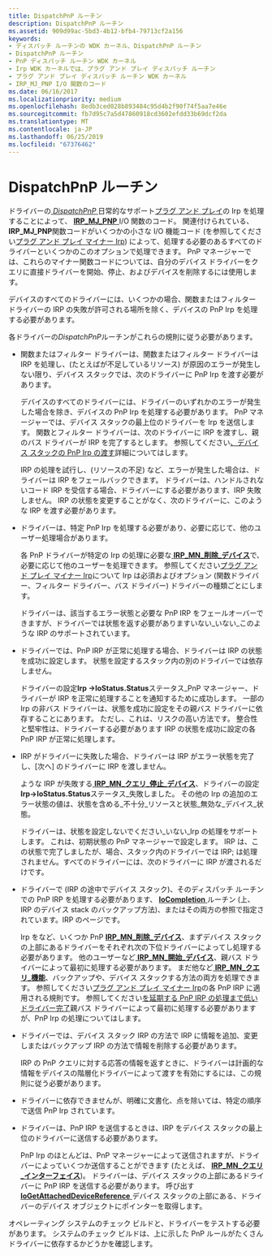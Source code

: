 ```yaml
---
title: DispatchPnP ルーチン
description: DispatchPnP ルーチン
ms.assetid: 909d99ac-5bd3-4b12-bfb4-79713cf2a156
keywords:
- ディスパッチ ルーチンの WDK カーネル、DispatchPnP ルーチン
- DispatchPnP ルーチン
- PnP ディスパッチ ルーチン WDK カーネル
- Irp WDK カーネルでは、プラグ アンド プレイ ディスパッチ ルーチン
- プラグ アンド プレイ ディスパッチ ルーチン WDK カーネル
- IRP_MJ_PNP I/O 関数のコード
ms.date: 06/16/2017
ms.localizationpriority: medium
ms.openlocfilehash: 8edb3ced028b893484c95d4b2f90f74f5aa7e46e
ms.sourcegitcommit: fb7d95c7a5d47860918cd3602efdd33b69dcf2da
ms.translationtype: MT
ms.contentlocale: ja-JP
ms.lasthandoff: 06/25/2019
ms.locfileid: "67376462"
---
```

# <a name="dispatchpnp-routines"></a>DispatchPnP ルーチン





ドライバーの[ *DispatchPnP* ](https://docs.microsoft.com/windows-hardware/drivers/ddi/content/wdm/nc-wdm-driver_dispatch)日常的なサポート[プラグ アンド プレイ](implementing-plug-and-play.md)の Irp を処理することによって、 [ **IRP\_MJ\_PNP** ](https://docs.microsoft.com/windows-hardware/drivers/kernel/irp-mj-pnp) I/O 関数のコード。 関連付けられている、 **IRP\_MJ\_PNP**関数コードがいくつかの小さな I/O 機能コード (を参照してください[プラグ アンド プレイ マイナー Irp](https://docs.microsoft.com/windows-hardware/drivers/kernel/plug-and-play-minor-irps)) によって、処理する必要のあるすべてのドライバーといくつかのこのオプションで処理できます。 PnP マネージャーでは、これらのマイナー関数コードについては、自分のデバイス ドライバーをクエリに直接ドライバーを開始、停止、およびデバイスを削除するには使用します。

デバイスのすべてのドライバーには、いくつかの場合、関数またはフィルター ドライバーの IRP の失敗が許可される場所を除く、デバイスの PnP Irp を処理する必要があります。

各ドライバーの*DispatchPnP*ルーチンがこれらの規則に従う必要があります。

-   関数またはフィルター ドライバーは、関数またはフィルター ドライバーは IRP を処理し、(たとえばが不足しているリソース) が原因のエラーが発生しない限り、デバイス スタックでは、次のドライバーに PnP Irp を渡す必要があります。

    デバイスのすべてのドライバーには、ドライバーのいずれかのエラーが発生した場合を除き、デバイスの PnP Irp を処理する必要があります。 PnP マネージャーでは、デバイス スタックの最上位のドライバーを Irp を送信します。 関数とフィルター ドライバーは、次のドライバーに IRP を渡すし、親のバス ドライバーが IRP を完了するとします。 参照してください[、デバイス スタックの PnP Irp の渡す](passing-pnp-irps-down-the-device-stack.md)詳細についてはします。

    IRP の処理を試行し、(リソースの不足) など、エラーが発生した場合は、ドライバーは IRP をフェールバックできます。 ドライバーは、ハンドルされないコード IRP を受信する場合、ドライバーにする必要があります、IRP 失敗しません。 IRP の状態を変更することがなく、次のドライバーに、このような IRP を渡す必要があります。

-   ドライバーは、特定 PnP Irp を処理する必要があり、必要に応じて、他のユーザー処理場合があります。

    各 PnP ドライバーが特定の Irp の処理に必要な[ **IRP\_MN\_削除\_デバイス**](https://docs.microsoft.com/windows-hardware/drivers/kernel/irp-mn-remove-device)で、必要に応じて他のユーザーを処理できます。 参照してください[プラグ アンド プレイ マイナー Irp](https://docs.microsoft.com/windows-hardware/drivers/kernel/plug-and-play-minor-irps)について Irp は必須およびオプション (関数ドライバー、フィルター ドライバー、バス ドライバー) ドライバーの種類ごとにします。

    ドライバーは、該当するエラー状態と必要な PnP IRP をフェールオーバーできますが、ドライバーでは状態を返す必要がありますいない\_いない\_このような IRP のサポートされています。

-   ドライバーでは、PnP IRP が正常に処理する場合、ドライバーは IRP の状態を成功に設定します。 状態を設定するスタック内の別のドライバーでは依存しません。

    ドライバーの設定**Irp -&gt;IoStatus.Status**ステータス\_PnP マネージャー、ドライバーが IRP を正常に処理することを通知するために成功します。 一部の Irp の非バス ドライバーは、状態を成功に設定をその親バス ドライバーに依存することにあります。 ただし、これは、リスクの高い方法です。 整合性と堅牢性は、ドライバーする必要があります IRP の状態を成功に設定の各 PnP IRP が正常に処理します。

-   IRP がドライバーに失敗した場合、ドライバーは IRP がエラー状態を完了し、[次へ] のドライバーに IRP を渡しません。

    ような IRP が失敗する[ **IRP\_MN\_クエリ\_停止\_デバイス**](https://docs.microsoft.com/windows-hardware/drivers/kernel/irp-mn-query-stop-device)、ドライバーの設定**Irp-&gt;IoStatus.Status**ステータス\_失敗しました。 その他の Irp の追加のエラー状態の値は、状態を含める\_不十分\_リソースと状態\_無効な\_デバイス\_状態。

    ドライバーは、状態を設定しないでください\_いない\_Irp の処理をサポートします。 これは、初期状態の PnP マネージャーで設定します。 IRP は、この状態で完了しましたが、場合、スタック内のドライバーでは IRP; は処理されません。すべてのドライバーには、次のドライバーに IRP が渡されるだけです。

-   ドライバーで (IRP の途中でデバイス スタック)、そのディスパッチ ルーチンでの PnP IRP を処理する必要があります、 [ **IoCompletion** ](https://docs.microsoft.com/windows-hardware/drivers/ddi/content/wdm/nc-wdm-io_completion_routine)ルーチン (上、IRP のデバイス stack のバックアップ方法)、またはその両方の参照で指定されています。IRP のページです。

    Irp をなど、いくつか PnP [ **IRP\_MN\_削除\_デバイス**](https://docs.microsoft.com/windows-hardware/drivers/kernel/irp-mn-remove-device)、まずデバイス スタックの上部にあるドライバーをそれぞれ次の下位ドライバーによってし処理する必要があります。 他のユーザーなど[ **IRP\_MN\_開始\_デバイス**](https://docs.microsoft.com/windows-hardware/drivers/kernel/irp-mn-start-device)、親バス ドライバーによって最初に処理する必要があります。 まだ他など[ **IRP\_MN\_クエリ\_機能**](https://docs.microsoft.com/windows-hardware/drivers/kernel/irp-mn-query-capabilities)、バックアップや、デバイス スタックする方法の両方を処理できます。 参照してください[プラグ アンド プレイ マイナー Irp](https://docs.microsoft.com/windows-hardware/drivers/kernel/plug-and-play-minor-irps)の各 PnP IRP に適用される規則です。 参照してください[を延期する PnP IRP の処理まで低いドライバー完了](postponing-pnp-irp-processing-until-lower-drivers-finish.md)親バス ドライバーによって最初に処理する必要がありますが、PnP Irp の処理についてはします。

-   ドライバーでは、デバイス スタック IRP の方法で IRP に情報を追加、変更しまたはバックアップ IRP の方法で情報を削除する必要があります。

    IRP の PnP クエリに対する応答の情報を返すときに、ドライバーは計画的な情報をデバイスの階層化ドライバーによって渡すを有効にするには、この規則に従う必要があります。

-   ドライバーに依存できませんが、明確に文書化、点を除いては、特定の順序で送信 PnP Irp されています。

-   ドライバーは、PnP IRP を送信するときは、IRP をデバイス スタックの最上位のドライバーに送信する必要があります。

    PnP Irp のほとんどは、PnP マネージャーによって送信されますが、ドライバーによっていくつか送信することができます (たとえば、 [ **IRP\_MN\_クエリ\_インターフェイス**](https://docs.microsoft.com/windows-hardware/drivers/kernel/irp-mn-query-interface))。 ドライバーは、デバイス スタックの上部にあるドライバーに PnP IRP を送信する必要があります。 呼び出す[ **IoGetAttachedDeviceReference** ](https://docs.microsoft.com/windows-hardware/drivers/ddi/content/ntifs/nf-ntifs-iogetattacheddevicereference)デバイス スタックの上部にある、ドライバーのデバイス オブジェクトにポインターを取得します。

オペレーティング システムのチェック ビルドと、ドライバーをテストする必要があります。 システムのチェック ビルドは、上に示した PnP ルールがたくさんドライバーに依存するかどうかを確認します。

 

 




